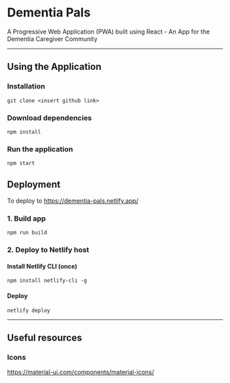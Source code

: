 # Dementia Pals
A Progressive Web Application (PWA) built using React - An App for the Dementia Caregiver Community
___

## Using the Application
### Installation
`git clone <insert github link>`

### Download dependencies
`npm install`

### Run the application
`npm start`



## Deployment
To deploy to https://dementia-pals.netlify.app/
### 1. Build app
`npm run build`

### 2. Deploy to Netlify host
#### Install Netlify CLI (once)
`npm install netlify-cli -g`
#### Deploy
`netlify deploy`






___
## Useful resources
### Icons
https://material-ui.com/components/material-icons/

